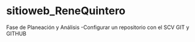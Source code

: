 # sitioweb_ReneQuintero
Fase de Planeación y Análisis -Configurar un repositorio con el SCV GIT y GITHUB
